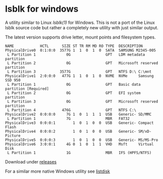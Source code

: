 # lsblk for windows

A utility similar to Linux *lsblk(1)* for Windows. This is not a port of the Linux lsblk source code but rather a completely new utility with just similar output.

The latest version supports drive letter, mount points and filesystem types.

```
NAME            HCTL      SIZE ST TR RM MD RO TYPE  DESCRIPTION
PhysicalDrive0  0:1:0:0  3577G 1  1  0  1  0  SATA  SAMSUNG M2345-005 
 L Partition 1              0G                GPT   LDM metadata partition 
 L Partition 2              0G                GPT   Microsoft reserved partition 
 L Partition 3           3577G                GPT   NTFS D:\ C:\mnt 
PhysicalDrive1  2:0:0:0   477G 1  1  0  1  0  NVME  NVMe     Samsung SSD 950  
 L Partition 1              0G                GPT   Basic data partition [Required] 
 L Partition 2              0G                GPT   EFI system partition 
 L Partition 3              0G                GPT   Microsoft reserved partition 
 L Partition 4            476G                GPT   NTFS C:\ 
PhysicalDrive2  0:0:0:0     7G 1  0  1  1  1  USB   Generic- SD/MMC           
 L Partition 1              7G                MBR   FAT32  
PhysicalDrive3  0:0:0:1        1  0  1  0  0  USB   Generic- Compact Flash    
PhysicalDrive4  0:0:0:2        1  0  1  0  0  USB   Generic- SM/xD-Picture    
PhysicalDrive5  0:0:0:3        1  0  1  0  0  USB   Generic- MS/MS-Pro        
PhysicalDrive6  3:0:0:1     4G 0  1  0  1  1  VHD   Msft     Virtual Disk     
 L Partition 1              1G                MBR   IFS (HPFS/NTFS)  
```

Download under [releases](https://github.com/tenox7/lsblk/releases)

For a similar more native Windows utility see [listdisk](https://github.com/tenox7/listdisk)

